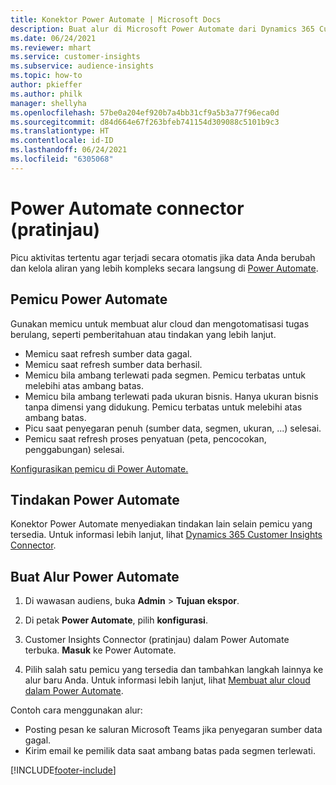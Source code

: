 ```yaml
---
title: Konektor Power Automate | Microsoft Docs
description: Buat alur di Microsoft Power Automate dari Dynamics 365 Customer Insights.
ms.date: 06/24/2021
ms.reviewer: mhart
ms.service: customer-insights
ms.subservice: audience-insights
ms.topic: how-to
author: pkieffer
ms.author: philk
manager: shellyha
ms.openlocfilehash: 57be0a204ef920b7a4bb31cf9a5b3a77f96eca0d
ms.sourcegitcommit: d84d664e67f263bfeb741154d309088c5101b9c3
ms.translationtype: HT
ms.contentlocale: id-ID
ms.lasthandoff: 06/24/2021
ms.locfileid: "6305068"
---
```

# <a name="power-automate-connector-preview"></a>Power Automate connector (pratinjau)

Picu aktivitas tertentu agar terjadi secara otomatis jika data Anda berubah dan kelola aliran yang lebih kompleks secara langsung di [Power Automate](https://flow.microsoft.com/).

## <a name="power-automate-triggers"></a>Pemicu Power Automate

Gunakan memicu untuk membuat alur cloud dan mengotomatisasi tugas berulang, seperti pemberitahuan atau tindakan yang lebih lanjut. 

- Memicu saat refresh sumber data gagal. 
- Memicu saat refresh sumber data berhasil.
- Memicu bila ambang terlewati pada segmen. Pemicu terbatas untuk melebihi atas ambang batas.
- Memicu bila ambang terlewati pada ukuran bisnis. Hanya ukuran bisnis tanpa dimensi yang didukung. Pemicu terbatas untuk melebihi atas ambang batas.
- Picu saat penyegaran penuh (sumber data, segmen, ukuran, ...) selesai.
- Pemicu saat refresh proses penyatuan (peta, pencocokan, penggabungan) selesai.

[Konfigurasikan pemicu di Power Automate.](https://flow.microsoft.com/connectors/shared_customerinsights/dynamics-365-customer-insights-connector/)

## <a name="power-automate-actions"></a>Tindakan Power Automate

Konektor Power Automate menyediakan tindakan lain selain pemicu yang tersedia. Untuk informasi lebih lanjut, lihat [Dynamics 365 Customer Insights Connector](/connectors/customerinsights/).

## <a name="create-a-power-automate-flow"></a>Buat Alur Power Automate

1. Di wawasan audiens, buka **Admin** > **Tujuan ekspor**.

1. Di petak **Power Automate**, pilih **konfigurasi**.

1. Customer Insights Connector (pratinjau) dalam Power Automate terbuka. **Masuk** ke Power Automate.

1. Pilih salah satu pemicu yang tersedia dan tambahkan langkah lainnya ke alur baru Anda. Untuk informasi lebih lanjut, lihat [Membuat alur cloud dalam Power Automate](/power-automate/get-started-logic-flow).

Contoh cara menggunakan alur: 
- Posting pesan ke saluran Microsoft Teams jika penyegaran sumber data gagal. 
- Kirim email ke pemilik data saat ambang batas pada segmen terlewati.



[!INCLUDE[footer-include](../includes/footer-banner.md)]
